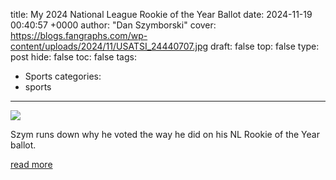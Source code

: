 title: My 2024 National League Rookie of the Year Ballot
date: 2024-11-19 00:40:57 +0000
author: "Dan Szymborski"
cover: https://blogs.fangraphs.com/wp-content/uploads/2024/11/USATSI_24440707.jpg
draft: false
top: false
type: post
hide: false
toc: false
tags:
  - Sports
categories:
  - sports
---

![](https://blogs.fangraphs.com/wp-content/uploads/2024/11/USATSI_24440707.jpg)

Szym runs down why he voted the way he did on his NL Rookie of the Year ballot.

[read more](https://blogs.fangraphs.com/my-2024-national-league-rookie-of-the-year-ballot/)
